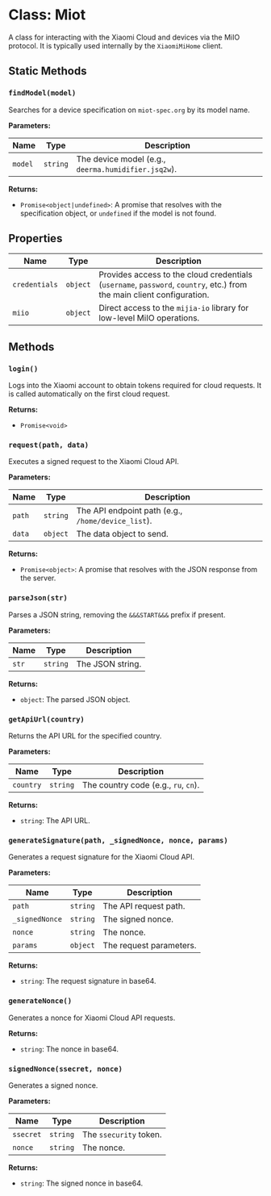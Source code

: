# Class: Miot

A class for interacting with the Xiaomi Cloud and devices via the MiIO protocol. It is typically used internally by the `XiaomiMiHome` client.

## Static Methods

### `findModel(model)`

Searches for a device specification on `miot-spec.org` by its model name.

**Parameters:**

| Name | Type | Description |
|---|---|---|
| `model` | `string` | The device model (e.g., `deerma.humidifier.jsq2w`). |

**Returns:**

- `Promise<object|undefined>`: A promise that resolves with the specification object, or `undefined` if the model is not found.

## Properties

| Name | Type | Description |
|---|---|---|
| `credentials` | `object` | Provides access to the cloud credentials (`username`, `password`, `country`, etc.) from the main client configuration. |
| `miio` | `object` | Direct access to the `mijia-io` library for low-level MiIO operations. |

## Methods

### `login()`

Logs into the Xiaomi account to obtain tokens required for cloud requests. It is called automatically on the first cloud request.

**Returns:**

- `Promise<void>`

### `request(path, data)`

Executes a signed request to the Xiaomi Cloud API.

**Parameters:**

| Name | Type | Description |
|---|---|---|
| `path` | `string` | The API endpoint path (e.g., `/home/device_list`). |
| `data` | `object` | The data object to send. |

**Returns:**

- `Promise<object>`: A promise that resolves with the JSON response from the server.

### `parseJson(str)`

Parses a JSON string, removing the `&&&START&&&` prefix if present.

**Parameters:**

| Name | Type | Description |
|---|---|---|
| `str` | `string` | The JSON string. |

**Returns:**

- `object`: The parsed JSON object.

### `getApiUrl(country)`

Returns the API URL for the specified country.

**Parameters:**

| Name | Type | Description |
|---|---|---|
| `country` | `string` | The country code (e.g., `ru`, `cn`). |

**Returns:**

- `string`: The API URL.

### `generateSignature(path, _signedNonce, nonce, params)`

Generates a request signature for the Xiaomi Cloud API.

**Parameters:**

| Name | Type | Description |
|---|---|---|
| `path` | `string` | The API request path. |
| `_signedNonce` | `string` | The signed nonce. |
| `nonce` | `string` | The nonce. |
| `params` | `object` | The request parameters. |

**Returns:**

- `string`: The request signature in base64.

### `generateNonce()`

Generates a nonce for Xiaomi Cloud API requests.

**Returns:**

- `string`: The nonce in base64.

### `signedNonce(ssecret, nonce)`

Generates a signed nonce.

**Parameters:**

| Name | Type | Description |
|---|---|---|
| `ssecret` | `string` | The `ssecurity` token. |
| `nonce` | `string` | The nonce. |

**Returns:**

- `string`: The signed nonce in base64.

